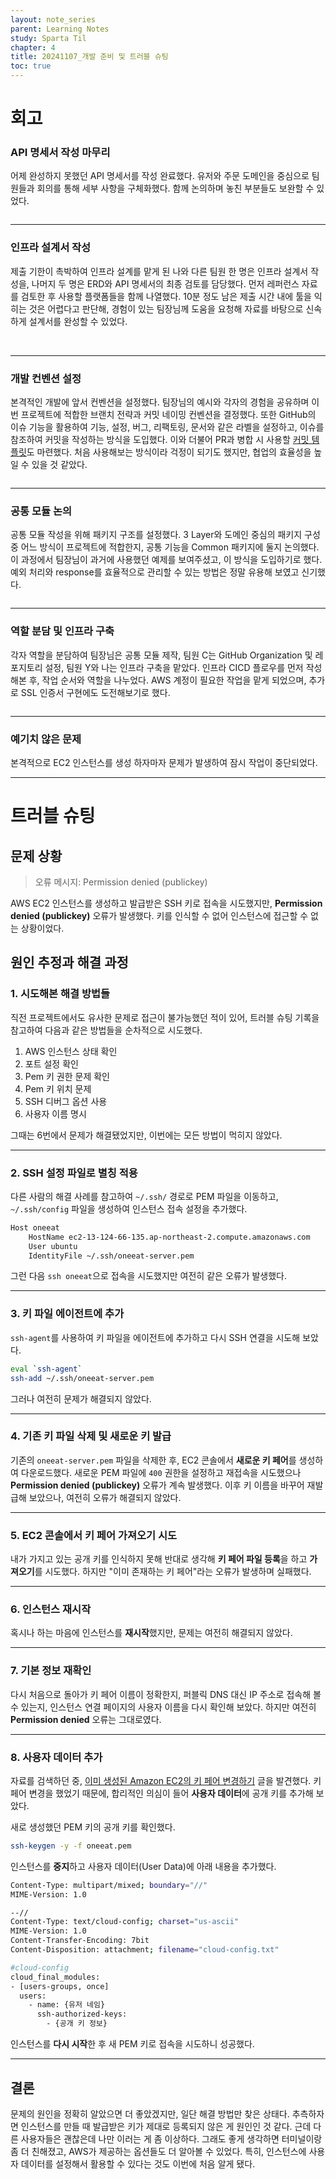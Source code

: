 ```yaml
---
layout: note_series
parent: Learning Notes
study: Sparta Til
chapter: 4
title: 20241107_개발 준비 및 트러블 슈팅
toc: true
---
```


# 회고
### API 명세서 작성 마무리
어제 완성하지 못했던 API 명세서를 작성 완료했다. 
유저와 주문 도메인을 중심으로 팀원들과 회의를 통해 세부 사항을 구체화했다. 
함께 논의하며 놓친 부분들도 보완할 수 있었다.

<img class="cdn-img" id="241107-api-명세서.png">

---

### 인프라 설계서 작성
제출 기한이 촉박하여 인프라 설계를 맡게 된 나와 다른 팀원 한 명은 인프라 설계서 작성을, 
나머지 두 명은 ERD와 API 명세서의 최종 검토를 담당했다. 
먼저 레퍼런스 자료를 검토한 후 사용할 플랫폼들을 함께 나열했다. 
10분 정도 남은 제출 시간 내에 툴을 익히는 것은 어렵다고 판단해,
경험이 있는 팀장님께 도움을 요청해 자료를 바탕으로 신속하게 설계서를 완성할 수 있었다.

<img class="cdn-img" id="241107-인프라-기획.png">

<img class="cdn-img" id="241107-인프라-설계서.png">

---

### 개발 컨벤션 설정
본격적인 개발에 앞서 컨벤션을 설정했다. 
팀장님의 예시와 각자의 경험을 공유하며 이번 프로젝트에 적합한 브랜치 전략과 커밋 네이밍 컨벤션을 결정했다. 
또한 GitHub의 이슈 기능을 활용하여 기능, 설정, 버그, 리팩토링, 문서와 같은 라벨을 설정하고, 이슈를 참조하여 커밋을 작성하는 방식을 도입했다.
이와 더불어 PR과 병합 시 사용할 [커밋 템플릿](https://html-jc.tistory.com/642)도 마련했다.
처음 사용해보는 방식이라 걱정이 되기도 했지만, 협업의 효율성을 높일 수 있을 것 같았다. 

<img class="cdn-img" id="241107-컨벤션.png">

---
### 공통 모듈 논의
공통 모듈 작성을 위해 패키지 구조를 설정했다. 
3 Layer와 도메인 중심의 패키지 구성 중 어느 방식이 프로젝트에 적합한지, 
공통 기능을 Common 패키지에 둘지 논의했다. 
이 과정에서 팀장님이 과거에 사용했던 예제를 보여주셨고, 이 방식을 도입하기로 했다. 
예외 처리와 response를 효율적으로 관리할 수 있는 방법은 정말 유용해 보였고 신기했다.

<img class="cdn-img" id="241107-패키지.png">

---

### 역할 분담 및 인프라 구축
각자 역할을 분담하여 팀장님은 공통 모듈 제작, 팀원 C는 GitHub Organization 및 레포지토리 설정, 팀원 Y와 나는 인프라 구축을 맡았다. 
인프라 CICD 플로우를 먼저 작성해본 후, 작업 순서와 역할을 나누었다.
AWS 계정이 필요한 작업을 맡게 되었으며, 추가로 SSL 인증서 구현에도 도전해보기로 했다.

<img class="cdn-img" id="241107-인프라-정의.png">

---

### 예기치 않은 문제
본격적으로 EC2 인스턴스를 생성 하자마자 문제가 발생하여 잠시 작업이 중단되었다.

---

# 트러블 슈팅
## 문제 상황
> 오류 메시지: Permission denied (publickey)

AWS EC2 인스턴스를 생성하고 발급받은 SSH 키로 접속을 시도했지만, 
**Permission denied (publickey)** 오류가 발생했다. 
키를 인식할 수 없어 인스턴스에 접근할 수 없는 상황이었다.

## 원인 추정과 해결 과정
### 1. 시도해본 해결 방법들
직전 프로젝트에서도 유사한 문제로 접근이 불가능했던 적이 있어, 트러블 슈팅 기록을 참고하여 다음과 같은 방법들을 순차적으로 시도했다.

1. AWS 인스턴스 상태 확인
2. 포트 설정 확인
3. Pem 키 권한 문제 확인
4. Pem 키 위치 문제
5. SSH 디버그 옵션 사용
6. 사용자 이름 명시

그때는 6번에서 문제가 해결됐었지만, 이번에는 모든 방법이 먹히지 않았다.

---

### 2. SSH 설정 파일로 별칭 적용
다른 사람의 해결 사례를 참고하여 `~/.ssh/` 경로로 PEM 파일을 이동하고, 
`~/.ssh/config` 파일을 생성하여 인스턴스 접속 설정을 추가했다.

```bash
Host oneeat
    HostName ec2-13-124-66-135.ap-northeast-2.compute.amazonaws.com
    User ubuntu
    IdentityFile ~/.ssh/oneeat-server.pem
```
그런 다음 `ssh oneeat`으로 접속을 시도했지만 여전히 같은 오류가 발생했다.

---

### 3. 키 파일 에이전트에 추가
`ssh-agent`를 사용하여 키 파일을 에이전트에 추가하고 다시 SSH 연결을 시도해 보았다.

```bash
eval `ssh-agent`
ssh-add ~/.ssh/oneeat-server.pem
```

그러나 여전히 문제가 해결되지 않았다.

---

### 4. 기존 키 파일 삭제 및 새로운 키 발급
기존의 `oneeat-server.pem` 파일을 삭제한 후, EC2 콘솔에서 **새로운 키 페어**를 생성하여 다운로드했다. 
새로운 PEM 파일에 `400` 권한을 설정하고 재접속을 시도했으나 **Permission denied (publickey)** 오류가 계속 발생했다.
이후 키 이름을 바꾸어 재발급해 보았으나, 여전히 오류가 해결되지 않았다.

---

### 5. EC2 콘솔에서 키 페어 가져오기 시도
내가 가지고 있는 공개 키를 인식하지 못해 반대로 생각해 **키 페어 파일 등록**을 하고 **가져오기**를 시도했다. 
하지만 "이미 존재하는 키 페어"라는 오류가 발생하며 실패했다.

---

### 6. 인스턴스 재시작
혹시나 하는 마음에 인스턴스를 **재시작**했지만, 문제는 여전히 해결되지 않았다.

---

### 7. 기본 정보 재확인
다시 처음으로 돌아가 키 페어 이름이 정확한지, 퍼블릭 DNS 대신 IP 주소로 접속해 볼 수 있는지, 
인스턴스 연결 페이지의 사용자 이름을 다시 확인해 보았다. 
하지만 여전히 **Permission denied** 오류는 그대로였다.

---

### 8. 사용자 데이터 추가
자료를 검색하던 중, [이미 생성된 Amazon EC2의 키 페어 변경하기](https://dev.classmethod.jp/articles/jw-try-changing-an-already-created-key-pair-for-amazon-ec2/) 글을 발견했다. 
키 페어 변경을 했었기 때문에, 합리적인 의심이 들어 **사용자 데이터**에 공개 키를 추가해 보았다.

새로 생성했던 PEM 키의 공개 키를 확인했다.
```bash
ssh-keygen -y -f oneeat.pem
```

인스턴스를 **중지**하고 사용자 데이터(User Data)에 아래 내용을 추가했다.

```bash
Content-Type: multipart/mixed; boundary="//"
MIME-Version: 1.0

--//
Content-Type: text/cloud-config; charset="us-ascii"
MIME-Version: 1.0
Content-Transfer-Encoding: 7bit
Content-Disposition: attachment; filename="cloud-config.txt"

#cloud-config
cloud_final_modules:
- [users-groups, once]
  users:
    - name: {유저 네임}
      ssh-authorized-keys:
        - {공개 키 정보}
```

인스턴스를 **다시 시작**한 후 새 PEM 키로 접속을 시도하니 성공했다.

---

## 결론
문제의 원인을 정확히 알았으면 더 좋았겠지만, 일단 해결 방법만 찾은 상태다. 
추측하자면 인스턴스를 만들 때 발급받은 키가 제대로 등록되지 않은 게 원인인 것 같다. 
근데 다른 사용자들은 괜찮은데 나만 이러는 게 좀 이상하다. 
그래도 좋게 생각하면 터미널이랑 좀 더 친해졌고, AWS가 제공하는 옵션들도 더 알아볼 수 있었다. 
특히, 인스턴스에 사용자 데이터를 설정해서 활용할 수 있다는 것도 이번에 처음 알게 됐다.
